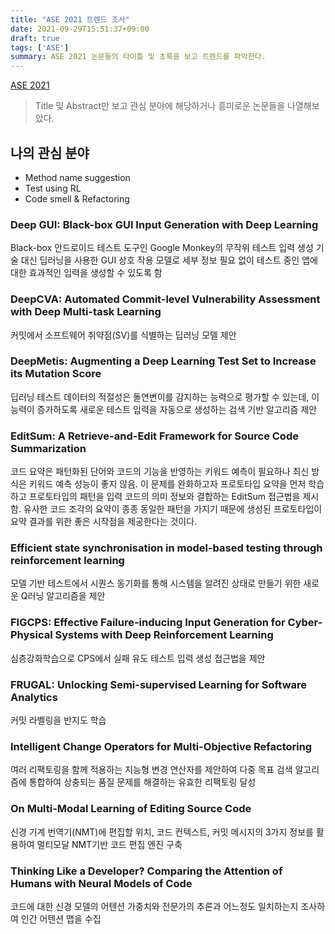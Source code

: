 ```yaml
---
title: "ASE 2021 트렌드 조사"
date: 2021-09-29T15:51:37+09:00
draft: true
tags: ['ASE']
summary: ASE 2021 논문들의 타이틀 및 초록을 보고 트렌드를 파악한다.
---
```

[ASE 2021](https://conf.researchr.org/track/ase-2021/ase-2021-papers#event-overview)
> Title 및 Abstract만 보고 관심 분야에 해당하거나 흥미로운 논문들을 나열해보았다.
## 나의 관심 분야
* Method name suggestion
* Test using RL
* Code smell & Refactoring

### Deep GUI: Black-box GUI Input Generation with Deep Learning
Black-box 안드로이드 테스트 도구인 Google Monkey의 무작위 테스트 입력 생성 기술 대신 딥러닝을 사용한 GUI 상호 작용 모델로 세부 정보 필요 없이 테스트 중인 앱에 대한 효과적인 입력을 생성할 수 있도록 함

### DeepCVA: Automated Commit-level Vulnerability Assessment with Deep Multi-task Learning
커밋에서 소프트웨어 취약점(SV)를 식별하는 딥러닝 모델 제안

### DeepMetis: Augmenting a Deep Learning Test Set to Increase its Mutation Score
딥러닝 테스트 데이터의 적절성은 돌연변이를 감지하는 능력으로 평가할 수 있는데, 이 능력이 증가하도록 새로운 테스트 입력을 자동으로 생성하는 검색 기반 알고리즘 제안

### EditSum: A Retrieve-and-Edit Framework for Source Code Summarization
코드 요약은 패턴화된 단어와 코드의 기능을 반영하는 키워드 예측이 필요하나 최신 방식은 키워드 예측 성능이 좋지 않음. 이 문제를 완화하고자 프로토타입 요약을 먼저 학습하고 프로토타입의 패턴을 입력 코드의 의미 정보와 결합하는 EditSum 접근법을 제시함. 유사한 코드 조각의 요약이 종종 동일한 패턴을 가지기 때문에 생성된 프로토타입이 요약 결과를 위한 좋은 시작점을 제공한다는 것이다.

### Efficient state synchronisation in model-based testing through reinforcement learning
모델 기반 테스트에서 시퀀스 동기화를 통해 시스템을 알려진 상태로 만들기 위한 새로운 Q러닝 알고리즘을 제안

### FIGCPS: Effective Failure-inducing Input Generation for Cyber-Physical Systems with Deep Reinforcement Learning
심층강화학습으로 CPS에서 실패 유도 테스트 입력 생성 접근법을 제안

### FRUGAL: Unlocking Semi-supervised Learning for Software Analytics
커밋 라벨링을 반지도 학습

### Intelligent Change Operators for Multi-Objective Refactoring
여러 리팩토링을 함께 적용하는 지능형 변경 연산자를 제안하여 다중 목표 검색 알고리즘에 통합하여 상충되는 품질 문제를 해결하는 유효한 리팩토링 달성

### On Multi-Modal Learning of Editing Source Code
신경 기계 번역기(NMT)에 편집할 위치, 코드 컨텍스트, 커밋 메시지의 3가지 정보를 활용하여 멀티모달 NMT기반 코드 편집 엔진 구축

### Thinking Like a Developer? Comparing the Attention of Humans with Neural Models of Code
코드에 대한 신경 모델의 어텐션 가중치와 전문가의 추론과 어느정도 일치하는지 조사하여 인간 어텐션 맵을 수집 